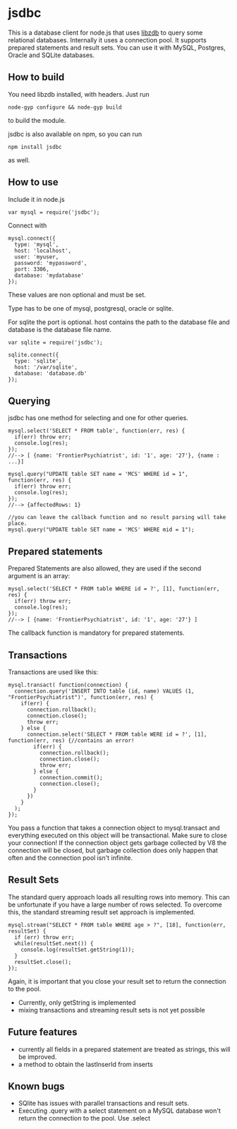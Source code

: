 jsdbc
=======
This is a database client for node.js that uses [libzdb](http://www.tildeslash.com/libzdb/) to query some relational databases. Internally it uses a connection pool. It supports prepared statements and result sets. You can use it with MySQL, Postgres, Oracle and SQLite databases.

How to build
------------
You need libzdb installed, with headers. Just run

    node-gyp configure && node-gyp build

to build the module.

jsdbc is also available on npm, so you can run

    npm install jsdbc

as well.

How to use
----------
Include it in node.js

    var mysql = require('jsdbc');

Connect with
    
    mysql.connect({
      type: 'mysql',
      host: 'localhost',
      user: 'myuser,
      password: 'mypassword',
      port: 3306,
      database: 'mydatabase'
    });

These values are non optional and must be set.

Type has to be one of mysql, postgresql, oracle or sqlite.

For sqlite the port is optional. host contains the path to the database file and database is the database file name.

    var sqlite = require('jsdbc');

    sqlite.connect({
      type: 'sqlite',
      host: '/var/sqlite',
      database: 'database.db'
    });

Querying
--------
jsdbc has one method for selecting and one for other queries.

    mysql.select('SELECT * FROM table', function(err, res) {
      if(err) throw err;
      console.log(res);
    });
    //--> [ {name: 'FrontierPsychiatrist', id: '1', age: '27'}, {name : ...}]

    mysql.query("UPDATE table SET name = 'MCS' WHERE id = 1", function(err, res) {
      if(err) throw err;
      console.log(res);
    });
    //--> {affectedRows: 1}

    //you can leave the callback function and no result parsing will take place.
    mysql.query("UPDATE table SET name = 'MCS' WHERE mid = 1");

Prepared statements
-------------------
Prepared Statements are also allowed, they are used if the second argument is an array:
    
    mysql.select('SELECT * FROM table WHERE id = ?', [1], function(err, res) {
      if(err) throw err;
      console.log(res);
    });
    //--> [ {name: 'FrontierPsychiatrist', id: '1', age: '27'} ]

The callback function is mandatory for prepared statements.

Transactions
------------
Transactions are used like this:

    mysql.transact( function(connection) {
      connection.query('INSERT INTO table (id, name) VALUES (1, "FrontierPsychiatrist")', function(err, res) {
        if(err) {
          connection.rollback();
          connection.close();
          throw err;
        } else {
          connection.select('SELECT * FROM table WERE id = ?', [1], function(err, res) {//contains an error!
            if(err) {
              connection.rollback();
              connection.close();
              throw err;
            } else {
              connection.commit();
              connection.close();
            }
          })
        }
      );
    });

You pass a function that takes a connection object to mysql.transact and everything executed on this object will be transactional. Make sure to close your connection! If the connection object gets garbage collected by V8 the connection will be closed, but garbage collection does only happen that often and the connection pool isn't infinite.

Result Sets
-----------
The standard query approach loads all resulting rows into memory. This can be unfortunate if you have a large number of rows selected. To overcome this, the standard streaming result set approach is implemented.

    mysql.stream("SELECT * FROM table WHERE age > ?", [18], function(err, resultSet) {
      if (err) throw err;
      while(resultSet.next()) {
        console.log(resultSet.getString(1));
      }
      resultSet.close();
    });

Again, it is important that you close your result set to return the connection to the pool.

* Currently, only getString is implemented
* mixing transactions and streaming result sets is not yet possible

Future features
---------------
* currently all fields in a prepared statement are treated as strings, this will be improved.
* a method to obtain the lastInserId from inserts

Known bugs
----------
* SQlite has issues with parallel transactions and result sets.
* Executing .query with a select statement on a MySQL database won't return the connection to the pool. Use .select